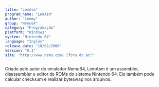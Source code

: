 ```yaml
---
title: "LemAsm"
program_name: "LemAsm"
author: "Lemmy"
group: "Nemu64"
category: "Programação"
platform: "Windows"
system: "Nintendo 64"
language: "Inglês"
release_date: "10/02/2000"
version: "0.1"
site: "http://www.nemu.com/ (fora do ar)"
---
```

Criado pelo autor do emulador Nemu64, LemAsm é um assembler, disassembler e editor de ROMs do sistema Nintendo 64. Ele também pode calcular checksum e realizar byteswap nos arquivos.
